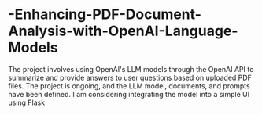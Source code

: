 # -Enhancing-PDF-Document-Analysis-with-OpenAI-Language-Models
The project involves using OpenAI's LLM models through the OpenAI API to summarize and provide answers to user questions based on uploaded PDF files. The project is ongoing, and the LLM model, documents, and prompts have been defined. I am considering integrating the model into a simple UI using Flask
